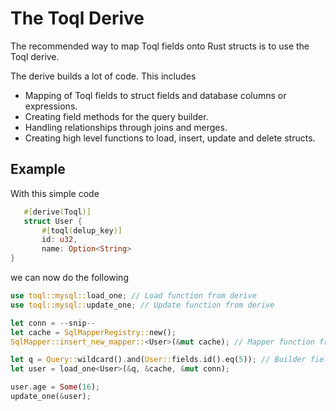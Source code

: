 # The Toql Derive
The recommended way to map Toql fields onto Rust structs is to use the Toql derive.

The derive builds a lot of code. This includes

- Mapping of Toql fields to struct fields and database columns or expressions.
- Creating field methods for the query builder.
- Handling relationships through joins and merges.
- Creating high level functions to load, insert, update and delete structs.


## Example

With this simple code

 ```rust
	#[derive(Toql)]
	struct User {
		#[toql(delup_key)]
		id: u32,
		name: Option<String>
}
```

we can now do the following

```rust
use toql::mysql::load_one; // Load function from derive
use toql::mysql::update_one; // Update function from derive

let conn = --snip--
let cache = SqlMapperRegistry::new();
SqlMapper::insert_new_mapper::<User>(&mut cache); // Mapper function from derive

let q = Query::wildcard().and(User::fields.id().eq(5)); // Builder fields from derive
let user = load_one<User>(&q, &cache, &mut conn); 

user.age = Some(16);
update_one(&user); 
```

